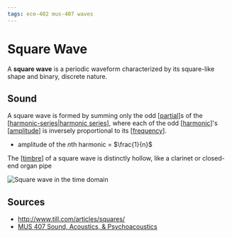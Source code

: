 ```yaml
---
tags: ece-402 mus-407 waves
---
```


# Square Wave

A **square wave** is a periodic waveform characterized by its square-like shape and binary, discrete nature.

## Sound

A square wave is formed by summing only the odd [[partial]]s of the [[harmonic-series|harmonic series]], where each of the odd [[harmonic]]'s [[amplitude]] is inversely proportional to its [[frequency]].

- amplitude of the $n$th harmonic = $\frac{1}{n}$

The [[timbre]] of a square wave is distinctly hollow, like a clarinet or closed-end organ pipe

![Square wave in the time domain](/attachments/square-wave-time-domain.png)

## Sources

- <http://www.till.com/articles/squares/>
- [MUS 407 Sound, Acoustics, & Psychoacoustics](https://prezi.com/view/ZcqvwosFJCFJQtQrbP75/)

[//begin]: # "Autogenerated link references for markdown compatibility"
[partial]: partial "Partial"
[harmonic-series|harmonic series]: harmonic-series "Harmonic Series"
[harmonic]: harmonic "Harmonic"
[amplitude]: amplitude "Amplitude"
[frequency]: frequency "Frequency"
[timbre]: timbre "Timbre"
[//end]: # "Autogenerated link references"
